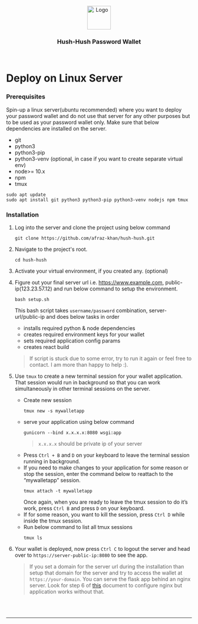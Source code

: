 <div id="top"></div>

<!-- PROJECT LOGO -->
<br />
<div align="center">
  <a href="https://github.com/afraz-khan/hush-hush">
    <img src="https://i.ibb.co/0ts8L6D/logo192.png" alt="Logo" width="64" height="64">
  </a>
  <h3 align="center">Hush-Hush Password Wallet</h3>
</div>
</br>

# Deploy on Linux Server

### Prerequisites
Spin-up a linux server(ubuntu recommended) where you want to deploy your password wallet and do not use that server for any other purposes but to be used as your password wallet only.
Make sure that below dependencies are installed on the server.

* git
* python3
* python3-pip
* python3-venv (optional, in case if you want to create separate virtual env)
* node>= 10.x
* npm
* tmux

```
sudo apt update
sudo apt install git python3 python3-pip python3-venv nodejs npm tmux
```

### Installation
1. Log into the server and clone the project using below command
   ```
   git clone https://github.com/afraz-khan/hush-hush.git
   ```
2. Navigate to the project's root.
   ```
   cd hush-hush
   ```
3. Activate your virtual environment, if you created any. (optional)
4. Figure out your final server url i.e. https://www.example.com, public-ip(123.23.57.12) and run below command to setup the environment.
   ```
   bash setup.sh
   ```
   This bash script takes `username/password` combination, server-url/public-ip and does below tasks in order
   * installs required python & node dependencies
   * creates required environment keys for your wallet
   * sets required application config params
   * creates react build
  
   > If script is stuck due to some error, try to run it again or feel free to contact. I am more than happy to help :).

4. Use `tmux` to create a new terminal session for your wallet application. That session would run in background so that you can work simultaneously in other terminal sessions on the server.
   * Create new session
     ```
     tmux new -s mywalletapp
     ```
   * serve your application using below command
     ```
     gunicorn --bind x.x.x.x:8080 wsgi:app
     ```
     > `x.x.x.x` should be private ip of your server
   * Press `Ctrl + B` and `D` on your keyboard to leave the terminal session running in background.
   * If you need to make changes to your application for some reason or stop the session, enter the command below to reattach to the “mywalletapp” session.
     ```
     tmux attach -t mywalletapp
     ```
     Once again, when you are ready to leave the tmux session to do it’s work, press `Ctrl B` and press `D` on your keyboard. 
   * If for some reason, you want to kill the session, press `Ctrl D` while inside the tmux session.
   * Run below command to list all tmux sessions
     ```
     tmux ls
     ```
5. Your wallet is deployed, now press `Ctrl C` to logout the server and head over to `https://server-public-ip:8080` to see the app.
   > If you set a domain for the server url during the installation than setup that domain for the server and try to access the wallet at `https://your-domain`.
   You can serve the flask app behind an nginx server. Look for step 6 of [this](https://faun.pub/deploy-flask-app-with-nginx-using-gunicorn-7fda4f50066a) document to configure nginx but application works without that.
</br>
</br>

---
